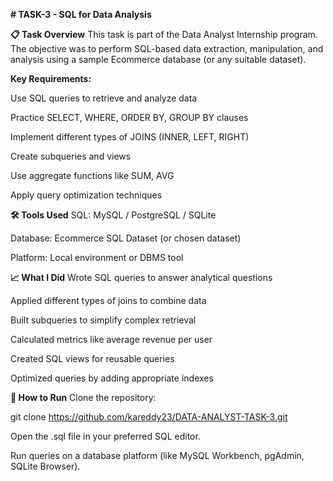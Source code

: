 **# TASK-3 - SQL for Data Analysis**

**📋 Task Overview**
This task is part of the Data Analyst Internship program. The objective was to perform SQL-based data extraction, manipulation, and analysis using a sample Ecommerce database (or any suitable dataset).

**Key Requirements:**

Use SQL queries to retrieve and analyze data

Practice SELECT, WHERE, ORDER BY, GROUP BY clauses

Implement different types of JOINS (INNER, LEFT, RIGHT)

Create subqueries and views

Use aggregate functions like SUM, AVG

Apply query optimization techniques



**🛠 Tools Used**
SQL: MySQL / PostgreSQL / SQLite

Database: Ecommerce SQL Dataset (or chosen dataset)

Platform: Local environment or DBMS tool



**📈 What I Did**
Wrote SQL queries to answer analytical questions

Applied different types of joins to combine data

Built subqueries to simplify complex retrieval

Calculated metrics like average revenue per user

Created SQL views for reusable queries

Optimized queries by adding appropriate indexes


**🚀 How to Run**
Clone the repository:

git clone https://github.com/kareddy23/DATA-ANALYST-TASK-3.git

Open the .sql file in your preferred SQL editor.

Run queries on a database platform (like MySQL Workbench, pgAdmin, SQLite Browser).
